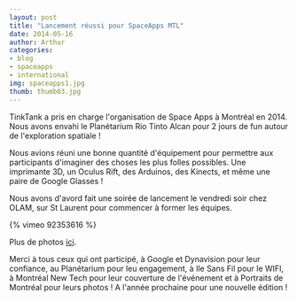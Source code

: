 ```yaml
---
layout: post
title: "Lancement réussi pour SpaceApps MTL"
date: 2014-05-16
author: Arthur
categories:
- blog
- spaceapps
- international
img: spaceapps1.jpg
thumb: thumb03.jpg
---
```


TinkTank a pris en charge l'organisation de Space Apps à Montréal en 2014. Nous avons envahi le Planétarium Rio Tinto Alcan pour 2 jours de fun autour de l'exploration spatiale ! 

Nous avions réuni une bonne quantité d'équipement pour permettre aux participants d'imaginer des choses les plus folles possibles. Une imprimante 3D, un Oculus Rift, des Arduinos, des Kinects, et même une paire de Google Glasses ! 

Nous avons d'avord fait une soirée de lancement le vendredi soir chez OLAM, sur St Laurent pour commencer à former les équipes. 

 <!--more-->

{% vimeo 92353616 %}

Plus de photos [ici](https://www.facebook.com/media/set/?set=oa.1459615027609122&type=1). 

Merci à tous ceux qui ont participé, à Google et Dynavision pour leur confiance, au Planétarium pour leu engagement, à Ile Sans Fil pour le WIFI, à Montréal New Tech pour leur couverture de l'événement et à Portraits de Montréal pour leurs photos ! 
A l'année prochaine pour une nouvelle édition ! 